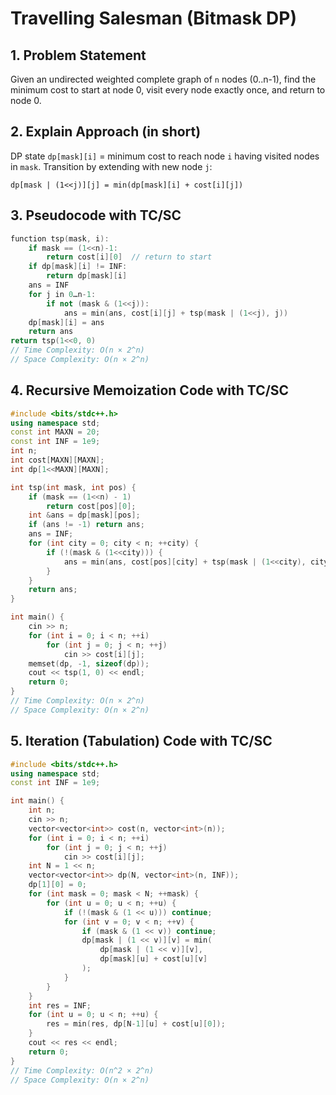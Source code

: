 # Travelling Salesman (Bitmask DP)

## 1. Problem Statement
Given an undirected weighted complete graph of `n` nodes (0..n-1), find the minimum cost to start at node 0, visit every node exactly once, and return to node 0.

## 2. Explain Approach (in short)
DP state `dp[mask][i]` = minimum cost to reach node `i` having visited nodes in `mask`. Transition by extending with new node `j`:
```
dp[mask | (1<<j)][j] = min(dp[mask][i] + cost[i][j])
```

## 3. Pseudocode with TC/SC
```cpp
function tsp(mask, i):
    if mask == (1<<n)-1:
        return cost[i][0]  // return to start
    if dp[mask][i] != INF:
        return dp[mask][i]
    ans = INF
    for j in 0…n-1:
        if not (mask & (1<<j)):
            ans = min(ans, cost[i][j] + tsp(mask | (1<<j), j))
    dp[mask][i] = ans
    return ans
return tsp(1<<0, 0)
// Time Complexity: O(n × 2^n)
// Space Complexity: O(n × 2^n)
```

## 4. Recursive Memoization Code with TC/SC
```cpp
#include <bits/stdc++.h>
using namespace std;
const int MAXN = 20;
const int INF = 1e9;
int n;
int cost[MAXN][MAXN];
int dp[1<<MAXN][MAXN];

int tsp(int mask, int pos) {
    if (mask == (1<<n) - 1)
        return cost[pos][0];
    int &ans = dp[mask][pos];
    if (ans != -1) return ans;
    ans = INF;
    for (int city = 0; city < n; ++city) {
        if (!(mask & (1<<city))) {
            ans = min(ans, cost[pos][city] + tsp(mask | (1<<city), city));
        }
    }
    return ans;
}

int main() {
    cin >> n;
    for (int i = 0; i < n; ++i)
        for (int j = 0; j < n; ++j)
            cin >> cost[i][j];
    memset(dp, -1, sizeof(dp));
    cout << tsp(1, 0) << endl;
    return 0;
}
// Time Complexity: O(n × 2^n)
// Space Complexity: O(n × 2^n)
```

## 5. Iteration (Tabulation) Code with TC/SC
```cpp
#include <bits/stdc++.h>
using namespace std;
const int INF = 1e9;

int main() {
    int n;
    cin >> n;
    vector<vector<int>> cost(n, vector<int>(n));
    for (int i = 0; i < n; ++i)
        for (int j = 0; j < n; ++j)
            cin >> cost[i][j];
    int N = 1 << n;
    vector<vector<int>> dp(N, vector<int>(n, INF));
    dp[1][0] = 0;
    for (int mask = 0; mask < N; ++mask) {
        for (int u = 0; u < n; ++u) {
            if (!(mask & (1 << u))) continue;
            for (int v = 0; v < n; ++v) {
                if (mask & (1 << v)) continue;
                dp[mask | (1 << v)][v] = min(
                    dp[mask | (1 << v)][v],
                    dp[mask][u] + cost[u][v]
                );
            }
        }
    }
    int res = INF;
    for (int u = 0; u < n; ++u) {
        res = min(res, dp[N-1][u] + cost[u][0]);
    }
    cout << res << endl;
    return 0;
}
// Time Complexity: O(n^2 × 2^n)
// Space Complexity: O(n × 2^n)
```

<!-- Save as Travelling-Salesman.md -->
